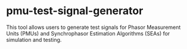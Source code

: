 # pmu-test-signal-generator
This tool allows users to generate test signals for Phasor Measurement Units (PMUs) and Synchrophasor Estimation Algorithms (SEAs) for simulation and testing.
